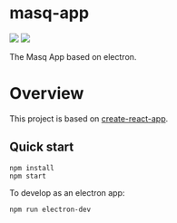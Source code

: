 # masq-app

[![](https://img.shields.io/badge/project-Masq-7C4DFF.svg?style=flat-square)](https://github.com/QwantResearch/masq-app)
[![](https://api.travis-ci.org/QwantResearch/masq-app.svg)](https://travis-ci.org/QwantResearch/masq-app)

The Masq App based on electron.

# Overview
This project is based on [create-react-app](https://github.com/facebook/create-react-app).

## Quick start
```
npm install
npm start

```

 To develop as an electron app:
 ```
 npm run electron-dev
 ```
